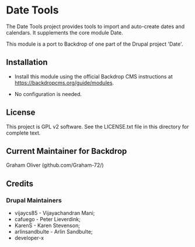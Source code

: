 # Date Tools

The Date Tools project provides tools to import and auto-create 
dates and calendars. It supplements the core module Date.

This module is a port to Backdrop of one part of the Drupal project 'Date'.

## Installation

- Install this module using the official Backdrop CMS instructions at
  https://backdropcms.org/guide/modules.

- No configuration is needed.


## License

This project is GPL v2 software. See the LICENSE.txt file in this directory
for complete text.
    
    
## Current Maintainer for Backdrop

Graham Oliver (github.com/Graham-72/)


## Credits

### Drupal Maintainers
- vijaycs85 - Vijayachandran Mani;
- cafuego - Peter Lieverdink;  
- KarenS - Karen Stevenson;  
- arlinsandbulte - Arlin Sandbulte;  
- developer-x


 